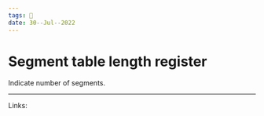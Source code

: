 ```yaml
---
tags: 🌱
date: 30--Jul--2022
---
```


# Segment table length register

Indicate number of segments.

---
Links: 